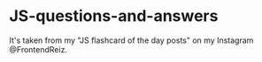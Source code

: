 # JS-questions-and-answers

It's taken from my "JS flashcard of the day posts" on my Instagram @FrontendReiz.
